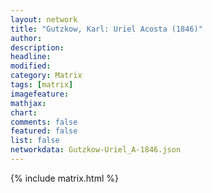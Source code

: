 ```yaml
---
layout: network
title: "Gutzkow, Karl: Uriel Acosta (1846)"
author:
description:
headline:
modified:
category: Matrix
tags: [matrix]
imagefeature: 
mathjax: 
chart: 
comments: false
featured: false
list: false
networkdata: Gutzkow-Uriel_A-1846.json
---
```

{% include matrix.html %}
